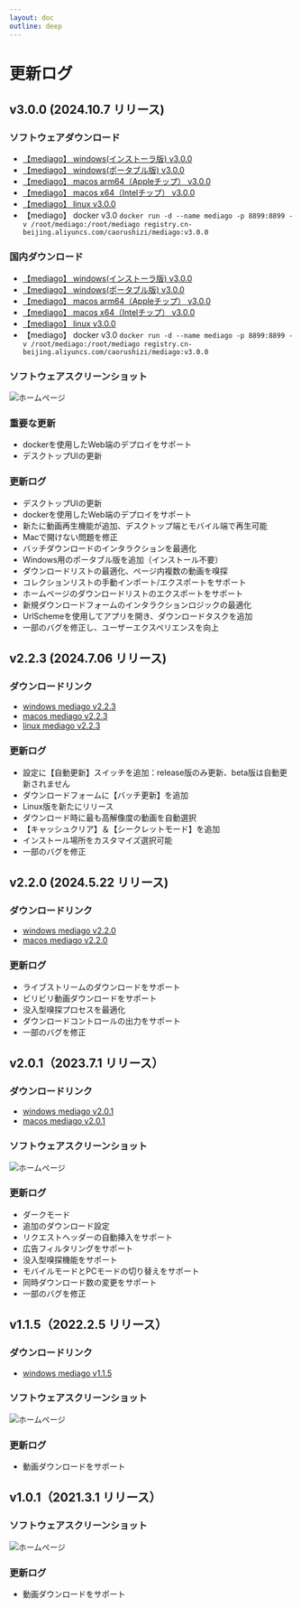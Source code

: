 ```yaml
---
layout: doc  
outline: deep  
---  
```


# 更新ログ

## v3.0.0 (2024.10.7 リリース)

### ソフトウェアダウンロード

- [【mediago】 windows(インストーラ版) v3.0.0](https://github.com/caorushizi/mediago/releases/download/v3.0.0/mediago-setup-win32-x64-3.0.0.exe)
- [【mediago】 windows(ポータブル版) v3.0.0](https://github.com/caorushizi/mediago/releases/download/v3.0.0/mediago-portable-win32-x64-3.0.0.exe)
- [【mediago】 macos arm64（Appleチップ） v3.0.0](https://github.com/caorushizi/mediago/releases/download/v3.0.0/mediago-setup-darwin-arm64-3.0.0.dmg)
- [【mediago】 macos x64（Intelチップ） v3.0.0](https://github.com/caorushizi/mediago/releases/download/v3.0.0/mediago-setup-darwin-x64-3.0.0.dmg)
- [【mediago】 linux v3.0.0](https://github.com/caorushizi/mediago/releases/download/v3.0.0/mediago-setup-linux-amd64-3.0.0.deb)
- 【mediago】 docker v3.0 `docker run -d --name mediago -p 8899:8899 -v /root/mediago:/root/mediago registry.cn-beijing.aliyuncs.com/caorushizi/mediago:v3.0.0`

### 国内ダウンロード

- [【mediago】 windows(インストーラ版) v3.0.0](https://static.ziying.site/mediago/mediago-setup-win32-x64-3.0.0.exe)
- [【mediago】 windows(ポータブル版) v3.0.0](https://static.ziying.site/mediago/mediago-portable-win32-x64-3.0.0.exe)
- [【mediago】 macos arm64（Appleチップ） v3.0.0](https://static.ziying.site/mediago/mediago-setup-darwin-arm64-3.0.0.dmg)
- [【mediago】 macos x64（Intelチップ） v3.0.0](https://static.ziying.site/mediago/mediago-setup-darwin-x64-3.0.0-beta.5.dmg)
- [【mediago】 linux v3.0.0](https://static.ziying.site/mediago/mediago-setup-linux-amd64-3.0.0.deb)
- 【mediago】 docker v3.0 `docker run -d --name mediago -p 8899:8899 -v /root/mediago:/root/mediago registry.cn-beijing.aliyuncs.com/caorushizi/mediago:v3.0.0`

### ソフトウェアスクリーンショット

![ホームページ](../images/changelog4.png)

### 重要な更新

- dockerを使用したWeb端のデプロイをサポート
- デスクトップUIの更新

### 更新ログ

- デスクトップUIの更新
- dockerを使用したWeb端のデプロイをサポート
- 新たに動画再生機能が追加、デスクトップ端とモバイル端で再生可能
- Macで開けない問題を修正
- バッチダウンロードのインタラクションを最適化
- Windows用のポータブル版を追加（インストール不要）
- ダウンロードリストの最適化、ページ内複数の動画を嗅探
- コレクションリストの手動インポート/エクスポートをサポート
- ホームページのダウンロードリストのエクスポートをサポート
- 新規ダウンロードフォームのインタラクションロジックの最適化
- UrlSchemeを使用してアプリを開き、ダウンロードタスクを追加
- 一部のバグを修正し、ユーザーエクスペリエンスを向上

## v2.2.3 (2024.7.06 リリース)

### ダウンロードリンク

- [windows mediago v2.2.3](https://github.com/caorushizi/mediago/releases/download/v2.2.3/mediago-setup-x64-2.2.3.exe)
- [macos mediago v2.2.3](https://github.com/caorushizi/mediago/releases/download/v2.2.3/mediago-setup-x64-2.2.3.dmg)
- [linux mediago v2.2.3](https://github.com/caorushizi/mediago/releases/download/v2.2.3/mediago-setup-arm64-2.2.3.dmg)

### 更新ログ

- 設定に【自動更新】スイッチを追加：release版のみ更新、beta版は自動更新されません
- ダウンロードフォームに【バッチ更新】を追加
- Linux版を新たにリリース
- ダウンロード時に最も高解像度の動画を自動選択
- 【キャッシュクリア】＆【シークレットモード】を追加
- インストール場所をカスタマイズ選択可能
- 一部のバグを修正

## v2.2.0 (2024.5.22 リリース)

### ダウンロードリンク

- [windows mediago v2.2.0](https://github.com/caorushizi/mediago/releases/download/v2.2.0/mediago-setup-2.2.0.exe)
- [macos mediago v2.2.0](https://github.com/caorushizi/mediago/releases/download/v2.2.0/mediago-setup-2.2.0.dmg)

### 更新ログ

- ライブストリームのダウンロードをサポート
- ビリビリ動画ダウンロードをサポート
- 没入型嗅探プロセスを最適化
- ダウンロードコントロールの出力をサポート
- 一部のバグを修正

## v2.0.1（2023.7.1 リリース）

### ダウンロードリンク

- [windows mediago v2.0.1](https://github.com/caorushizi/mediago/releases/download/v2.0.1/media-downloader-setup-2.0.1.exe)
- [macos mediago v2.0.1](https://github.com/caorushizi/mediago/releases/download/v2.0.1/media-downloader-setup-2.0.1.dmg)

### ソフトウェアスクリーンショット

![ホームページ](../images/changelog3.png)

### 更新ログ

- ダークモード
- 追加のダウンロード設定
- リクエストヘッダーの自動挿入をサポート
- 広告フィルタリングをサポート
- 没入型嗅探機能をサポート
- モバイルモードとPCモードの切り替えをサポート
- 同時ダウンロード数の変更をサポート
- 一部のバグを修正

## v1.1.5（2022.2.5 リリース）

### ダウンロードリンク

- [windows mediago v1.1.5](https://github.com/caorushizi/mediago/releases/download/1.1.5/media-downloader-setup-1.1.4.exe)

### ソフトウェアスクリーンショット

![ホームページ](../images/changelog2.webp)

### 更新ログ

- 動画ダウンロードをサポート

## v1.0.1（2021.3.1 リリース）

### ソフトウェアスクリーンショット

![ホームページ](../images/changelog1.webp)

### 更新ログ

- 動画ダウンロードをサポート
